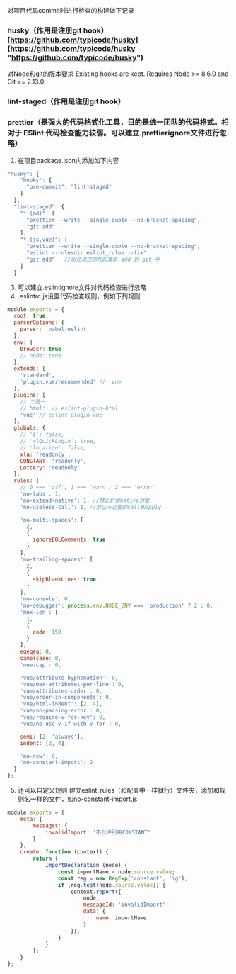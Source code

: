 对项目代码commit时进行检查的构建做下记录

### husky（作用是注册git hook）[https://github.com/typicode/husky](https://github.com/typicode/husky "https://github.com/typicode/husky")
对Node和git的版本要求
Existing hooks are kept. Requires Node >= 8.6.0 and Git >= 2.13.0.

### lint-staged（作用是注册git hook）

### prettier（是强大的代码格式化工具，目的是统一团队的代码格式。相对于 ESlint 代码检查能力较弱。可以建立.prettierignore文件进行忽略）

1. 在项目package.json内添加如下内容
```JavaScript
"husky": {
    "hooks": {
      "pre-commit": "lint-staged"
    }
  },
  "lint-staged": {
    "*.{md}": [
      "prettier --write --single-quote --no-bracket-spacing",
      "git add"
    ],
    "*.{js,vue}": [
      "prettier --write --single-quote --no-bracket-spacing",
      "eslint --rulesdir eslint_rules --fix",
      "git add"   //将处理过的代码重新 add 到 git 中
    ]
  }
```

3. 可以建立.eslintignore文件对代码检查进行忽略
4. .eslintrc.js设置代码检查规则，例如下列规则
```JavaScript
module.exports = {
  root: true,
  parserOptions: {
    parser: 'babel-eslint'
  },
  env: {
    browser: true
    // node: true
  },
  extends: [
    'standard',
    'plugin:vue/recommended' // .vue
  ],
  plugins: [
    // 二选一
    //'html'  // eslint-plugin-html
    'vue' // eslint-plugin-vue
  ],
  globals: {
    // '$': false,
    // 'xlQuickLogin': true,
    // 'location': false,
    xla: 'readonly',
    CONSTANT: 'readonly',
    Lottery: 'readonly'
  },
  rules: {
    // 0 === 'off'; 1 === 'warn'; 2 === 'error'
    'no-tabs': 1,
    'no-extend-native': 1, //禁止扩展native对象
    'no-useless-call': 1, //禁止不必要的call和apply

    'no-multi-spaces': [
      2,
      {
        ignoreEOLComments: true
      }
    ],
    'no-trailing-spaces': [
      2,
      {
        skipBlankLines: true
      }
    ],
    'no-console': 0,
    'no-debugger': process.env.NODE_ENV === 'production' ? 2 : 0,
    'max-len': [
      1,
      {
        code: 150
      }
    ],
    eqeqeq: 0,
    camelcase: 0,
    'new-cap': 0,

    'vue/attribute-hyphenation': 0,
    'vue/max-attributes-per-line': 0,
    'vue/attributes-order': 0,
    'vue/order-in-components': 0,
    'vue/html-indent': [2, 4],
    'vue/no-parsing-error': 0,
    'vue/require-v-for-key': 0,
    'vue/no-use-v-if-with-v-for': 0,

    semi: [2, 'always'],
    indent: [2, 4],

    'no-new': 0,
    'no-constant-import': 2
  }
};


```

5. 还可以自定义规则
建立eslint_rules（和配置中一样就行）文件夹，添加和规则名一样的文件，如no-constant-import.js
```JavaScript
module.exports = {
    meta: {
        messages: {
            invalidImport: '不允许引用CONSTANT'
        }
    },
    create: function (context) {
        return {
            ImportDeclaration (node) {
                const importName = node.source.value;
                const reg = new RegExp('constant', 'ig');
                if (reg.test(node.source.value)) {
                    context.report({
                        node,
                        messageId: 'invalidImport',
                        data: {
                            name: importName
                        }
                    });
                }
            }
        };
    }
};

```
